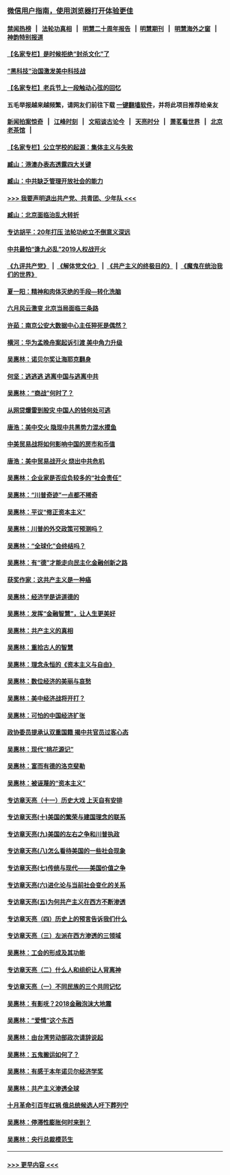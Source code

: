 ### [微信用户指南，使用浏览器打开体验更佳](https://github.com/gfw-breaker/banned-news1/blob/master/indexes/wechat-guide.md?t=0)
#### [禁闻热榜](热点新闻.md?t=0)  &nbsp;&nbsp;|&nbsp;&nbsp; [法轮功真相](https://github.com/gfw-breaker/truth/blob/master/README.md?t=0) &nbsp;&nbsp;|&nbsp;&nbsp; [明慧二十周年报告](https://github.com/gfw-breaker/mh-reports/blob/master/README.md?t=0) &nbsp;&nbsp;|&nbsp;&nbsp;[明慧期刊](https://github.com/gfw-breaker/mh-qikan) &nbsp;&nbsp;|&nbsp;&nbsp; [明慧海外之窗](https://github.com/gfw-breaker/mh-news/blob/master/README.md?t=0) &nbsp;&nbsp;|&nbsp;&nbsp; [神韵特别报道](https://github.com/gfw-breaker/mh-news/blob/master/shenyun.md?t=0)
#### [【名家专栏】是时候拒绝“封杀文化”了](../pages/nsc423/n11814093.md?t=02172011) 
#### [“黑科技”治国激发美中科技战](../pages/nsc423/n11638056.md?t=02172011) 
#### [【名家专栏】老兵节上一段触动心弦的回忆](../pages/nsc423/n11646016.md?t=02172011) 
#### 五毛举报越来越频繁，请网友们前往下载 [一键翻墙软件](https://github.com/gfw-breaker/ssr-accounts)，并将此项目推荐给亲友
#### [新闻拍案惊奇](https://github.com/gfw-breaker/banned-news1/blob/master/pages/link4.md) &nbsp;&nbsp;|&nbsp;&nbsp; [江峰时刻](https://github.com/gfw-breaker/banned-news1/blob/master/pages/link4.md) &nbsp;&nbsp;|&nbsp;&nbsp; [文昭谈古论今](https://github.com/gfw-breaker/banned-news1/blob/master/pages/link4.md) &nbsp;&nbsp;|&nbsp;&nbsp; [天亮时分](https://github.com/gfw-breaker/banned-news1/blob/master/pages/link4.md) &nbsp;&nbsp;|&nbsp;&nbsp; [萧茗看世界](https://github.com/gfw-breaker/banned-news1/blob/master/pages/link4.md) &nbsp;&nbsp;|&nbsp;&nbsp; [北京老茶馆](https://github.com/gfw-breaker/banned-news1/blob/master/pages/link4.md) &nbsp;&nbsp;|&nbsp;&nbsp; 
#### [【名家专栏】公立学校的起源：集体主义与失败](../pages/nsc423/n11601833.md?t=02172011) 
#### [臧山：港澳办表态透露四大关键](../pages/nsc423/n11421628.md?t=02172011) 
#### [臧山：中共缺乏管理开放社会的能力](../pages/nsc423/n11407457.md?t=02172011) 
#### [>>> 我要声明退出共产党、共青团、少年队 <<<](https://github.com/begood0513/goodnews/blob/master/quit/letter.md) 
#### [臧山：北京面临治乱大转折](../pages/nsc423/n11406895.md?t=02172011) 
#### [专访胡平：20年打压 法轮功屹立不倒意义深远](../pages/nsc423/n11398800.md?t=02172011) 
#### [中共最怕“逢九必乱”2019人权战开火](../pages/nsc423/n11385248.md?t=02172011) 
#### [《九评共产党》](https://github.com/begood0513/9ping.md/blob/master/README.md) &nbsp;|&nbsp; [《解体党文化》](../../../../jtdwh.md/blob/master/README.md)  &nbsp;|&nbsp; [《共产主义的终极目的》](../../../../gczydzjmd.md/blob/master/README.md) &nbsp;|&nbsp; [《魔鬼在统治我们的世界》](../../../../mgztzwmdsj.md/blob/master/README.md) 
#### [夏一阳：精神和肉体灭绝的手段—转化洗脑](../pages/nsc423/n11368250.md?t=02172011) 
#### [六月风云激变 北京当局面临三条路](../pages/nsc423/n11313668.md?t=02172011) 
#### [许茹：南京公安大数据中心主任猝死是偶然？](../pages/nsc423/n11064744.md?t=02172011) 
#### [横河：华为孟晚舟案起诉引渡 美中角力升级](../pages/nsc423/n11027230.md?t=02172011) 
#### [吴惠林：诺贝尔奖让海耶克翻身](../pages/nsc423/n10890049.md?t=02172011) 
#### [何坚：逃逃逃 逃离中国与逃离中共](../pages/nsc423/n10592891.md?t=02172011) 
#### [吴惠林：“商战”何时了？](../pages/nsc423/n10573558.md?t=02172011) 
#### [从网贷爆雷到股灾 中国人的钱何处可逃](../pages/nsc423/n10572800.md?t=02172011) 
#### [唐浩：美中交火 隐现中共黑势力混水摸鱼](../pages/nsc423/n10544040.md?t=02172011) 
#### [中美贸易战将如何影响中国的房市和币值](../pages/nsc423/n10543697.md?t=02172011) 
#### [唐浩：美中贸易战开火 烧出中共危机](../pages/nsc423/n10540126.md?t=02172011) 
#### [吴惠林：企业家是否应负较多的“社会责任”](../pages/nsc423/n10535022.md?t=02172011) 
#### [吴惠林：“川普奇迹”一点都不稀奇](../pages/nsc423/n10512808.md?t=02172011) 
#### [吴惠林：平议“修正资本主义”](../pages/nsc423/n10495724.md?t=02172011) 
#### [吴惠林：川普的外交政策可预测吗？](../pages/nsc423/n10462387.md?t=02172011) 
#### [吴惠林：“全球化”会终结吗？](../pages/nsc423/n10452838.md?t=02172011) 
#### [吴惠林：有“德”才能走向民主化金融创新之路](../pages/nsc423/n10432292.md?t=02172011) 
#### [获奖作家：这共产主义是一种癌](../pages/nsc423/n10431541.md?t=02172011) 
#### [吴惠林：经济学是讲道德的](../pages/nsc423/n10398014.md?t=02172011) 
#### [吴惠林：发挥“金融智慧”，让人生更美好](../pages/nsc423/n10375019.md?t=02172011) 
#### [吴惠林：共产主义的真相](../pages/nsc423/n10351394.md?t=02172011) 
#### [吴惠林：重拾古人的智慧](../pages/nsc423/n10337691.md?t=02172011) 
#### [吴惠林：理念永恒的《资本主义与自由》](../pages/nsc423/n10316274.md?t=02172011) 
#### [吴惠林：数位经济的美丽与哀愁](../pages/nsc423/n10292946.md?t=02172011) 
#### [吴惠林：美中经济战将开打？](../pages/nsc423/n10258825.md?t=02172011) 
#### [吴惠林：可怕的中国经济扩张](../pages/nsc423/n10219147.md?t=02172011) 
#### [政协委员提承认双重国籍 揭中共官员过客心态](../pages/nsc423/n10208809.md?t=02172011) 
#### [吴惠林：现代“桃花源记”](../pages/nsc423/n10185234.md?t=02172011) 
#### [吴惠林：富而有德的洛克斐勒](../pages/nsc423/n10142264.md?t=02172011) 
#### [吴惠林：被诬蔑的“资本主义”](../pages/nsc423/n10124816.md?t=02172011) 
#### [专访章天亮（十一）历史大戏 上天自有安排](../pages/nsc423/n10094905.md?t=02172011) 
#### [专访章天亮(十)美国的繁荣与建国理念的联系](../pages/nsc423/n10094899.md?t=02172011) 
#### [专访章天亮(九)美国的左右之争和川普执政](../pages/nsc423/n10094889.md?t=02172011) 
#### [专访章天亮(八)怎么看待美国的一些社会现象](../pages/nsc423/n10094857.md?t=02172011) 
#### [专访章天亮(七)传统与现代——美国价值之争](../pages/nsc423/n10093140.md?t=02172011) 
#### [专访章天亮(六)进化论与当前社会变化的关系](../pages/nsc423/n10092036.md?t=02172011) 
#### [专访章天亮(五)为何共产主义在西方不断渗透](../pages/nsc423/n10083620.md?t=02172011) 
#### [专访章天亮（四）历史上的预言告诉我们什么](../pages/nsc423/n10083606.md?t=02172011) 
#### [专访章天亮（三）左派在西方渗透的三领域](../pages/nsc423/n10081115.md?t=02172011) 
#### [吴惠林：工会的形成及其功能](../pages/nsc423/n10080633.md?t=02172011) 
#### [专访章天亮（二）什么人和组织让人背离神](../pages/nsc423/n10076637.md?t=02172011) 
#### [专访章天亮（一）不同民族的三个共同记忆](../pages/nsc423/n10074188.md?t=02172011) 
#### [吴惠林：有影呒？2018金融泡沫大地震](../pages/nsc423/n10040534.md?t=02172011) 
#### [吴惠林：“爱情”这个东西](../pages/nsc423/n10019423.md?t=02172011) 
#### [吴惠林：由台湾劳动部政次请辞说起](../pages/nsc423/n9979679.md?t=02172011) 
#### [吴惠林：五鬼搬运如何了？](../pages/nsc423/n9925338.md?t=02172011) 
#### [吴惠林：有感于本年诺贝尔经济学奖](../pages/nsc423/n9871883.md?t=02172011) 
#### [吴惠林：共产主义渗透全球](../pages/nsc423/n9812748.md?t=02172011) 
#### [十月革命引百年红祸 俄总统候选人吁下葬列宁](../pages/nsc423/n9810182.md?t=02172011) 
#### [吴惠林：停滞性膨胀何时来到？](../pages/nsc423/n9764136.md?t=02172011) 
#### [吴惠林：央行总裁模范生](../pages/nsc423/n9728134.md?t=02172011) 

----
#### [ >>> 更早内容 <<< ](../indexes/nsc423-earlier.md)
